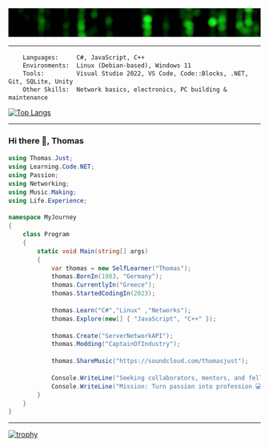 ![Born in 1983 in Germany – now living under the Greek sun 🇬🇷  ](https://github.com/DRgreenT/DrGreenT/blob/master/banner_1.gif)

---
```plaintext
    Languages:     C#, JavaScript, C++
    Environments:  Linux (Debian-based), Windows 11
    Tools:         Visual Studio 2022, VS Code, Code::Blocks, .NET, Git, SQLite, Unity
    Other Skills:  Network basics, electronics, PC building & maintenance
```

[![Top Langs](https://github-readme-stats.vercel.app/api/top-langs/?username=DrGreenT)](https://github.com/anuraghazra/github-readme-stats)

---

### Hi there 👋, Thomas

``` C#
using Thomas.Just;
using Learning.Code.NET;
using Passion;
using Networking;
using Music.Making;
using Life.Experience;

namespace MyJourney
{
    class Program
    {
        static void Main(string[] args)
        {
            var thomas = new SelfLearner("Thomas");
            thomas.BornIn(1983, "Germany");
            thomas.CurrentlyIn("Greece");
            thomas.StartedCodingIn(2023);
            
            thomas.Learn("C#","Linux" ,"Networks");
            thomas.Explore(new[] { "JavaScript", "C++" });
            
            thomas.Create("ServerNetworkAPI");
            thomas.Modding("CaptainOfIndustry");

            thomas.ShareMusic("https://soundcloud.com/thomasjust");

            Console.WriteLine("Seeking collaborators, mentors, and fellow tech enthusiasts...");
            Console.WriteLine("Mission: Turn passion into profession 💻🎯");
        }
    }
}

```

---
<!--

[<img src='https://cdn.jsdelivr.net/npm/simple-icons@3.0.1/icons/github.svg' alt='github' height='40'>](https://github.com/DrGreenT)  [<img src='https://cdn.jsdelivr.net/npm/simple-icons@3.0.1/icons/linkedin.svg' alt='linkedin' height='40'>](https://www.linkedin.com/in/www.linkedin.com/in/thomas-just-5136772a5/)  [<img src='https://cdn.jsdelivr.net/npm/simple-icons@3.0.1/icons/soundcloud.svg' alt='soundcloud' height='40'>](https://soundcloud.com/thomasjust) 
[![Anurag's GitHub stats](https://github-readme-stats.vercel.app/api?username=DrGreenT&show_icons=true&count_private=true)](https://github.com/anuraghazra/github-readme-stats)
-->
[![trophy](https://github-profile-trophy.vercel.app/?username=DrGreenT)](https://github.com/ryo-ma/github-profile-trophy)

<!--

![GitHub stats](https://github-readme-stats.vercel.app/api?username=DrGreenT&show_icons=true&count_private=true)  

![GitHub metrics](https://metrics.lecoq.io/DrGreenT)  

![GitHub streak stats](https://streak-stats.demolab.com/?user=DrGreenT)-->  
